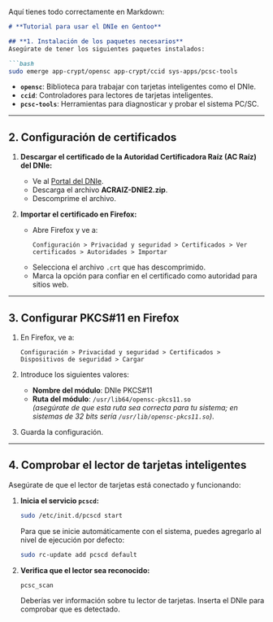 Aquí tienes todo correctamente en Markdown:

```markdown
# **Tutorial para usar el DNIe en Gentoo**

## **1. Instalación de los paquetes necesarios**
Asegúrate de tener los siguientes paquetes instalados:

```bash
sudo emerge app-crypt/opensc app-crypt/ccid sys-apps/pcsc-tools
```

- **`opensc`**: Biblioteca para trabajar con tarjetas inteligentes como el DNIe.
- **`ccid`**: Controladores para lectores de tarjetas inteligentes.
- **`pcsc-tools`**: Herramientas para diagnosticar y probar el sistema PC/SC.

---

## **2. Configuración de certificados**
1. **Descargar el certificado de la Autoridad Certificadora Raíz (AC Raíz) del DNIe:**
   - Ve al [Portal del DNIe](https://www.dnielectronico.es/PortalDNIe/PRF1_Cons02.action?pag=REF_076&id_menu=66).
   - Descarga el archivo **ACRAIZ-DNIE2.zip**.
   - Descomprime el archivo.

2. **Importar el certificado en Firefox:**
   - Abre Firefox y ve a:
     ```
     Configuración > Privacidad y seguridad > Certificados > Ver certificados > Autoridades > Importar
     ```
   - Selecciona el archivo `.crt` que has descomprimido.
   - Marca la opción para confiar en el certificado como autoridad para sitios web.

---

## **3. Configurar PKCS#11 en Firefox**
1. En Firefox, ve a:
   ```
   Configuración > Privacidad y seguridad > Certificados > Dispositivos de seguridad > Cargar
   ```
2. Introduce los siguientes valores:
   - **Nombre del módulo**: DNIe PKCS#11
   - **Ruta del módulo**: `/usr/lib64/opensc-pkcs11.so`  
     *(asegúrate de que esta ruta sea correcta para tu sistema; en sistemas de 32 bits sería `/usr/lib/opensc-pkcs11.so`)*.

3. Guarda la configuración.

---

## **4. Comprobar el lector de tarjetas inteligentes**
Asegúrate de que el lector de tarjetas está conectado y funcionando:

1. **Inicia el servicio `pcscd`:**
   ```bash
   sudo /etc/init.d/pcscd start
   ```
   Para que se inicie automáticamente con el sistema, puedes agregarlo al nivel de ejecución por defecto:
   ```bash
   sudo rc-update add pcscd default
   ```

2. **Verifica que el lector sea reconocido:**
   ```bash
   pcsc_scan
   ```
   Deberías ver información sobre tu lector de tarjetas. Inserta el DNIe para comprobar que es detectado.

